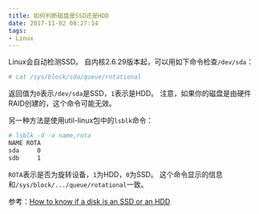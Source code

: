 ```yaml
---
title: 如何判断磁盘是SSD还是HDD
date: 2017-11-02 08:27:14
tags:
- Linux
---
```


Linux会自动检测SSD。
自内核2.6.29版本起，可以用如下命令检查`/dev/sda`：

```bash
# cat /sys/block/sda/queue/rotational
```

返回值为`0`表示`/dev/sda`是SSD，`1`表示是HDD。
注意，如果你的磁盘是由硬件RAID创建的，这个命令可能无效。

另一种方法是使用util-linux包中的`lsblk`命令：

```bash
# lsblk -d -o name,rota
NAME ROTA
sda     0
sdb     1
```

`ROTA`表示是否为旋转设备，`1`为HDD，`0`为SSD。
这个命令显示的信息和`/sys/block/.../queue/rotational`一致。

参考：[How to know if a disk is an SSD or an HDD](https://unix.stackexchange.com/questions/65595/how-to-know-if-a-disk-is-an-ssd-or-an-hdd)
